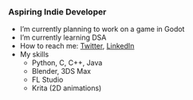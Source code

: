### Aspiring Indie Developer

- I’m currently planning to work on a game in Godot
- I’m currently learning DSA
- How to reach me: [Twitter](https://twitter.com/tejasnair9977), [LinkedIn](https://www.linkedin.com/in/tejasnair9977/)
- My skills 
  - Python, C, C++, Java
  - Blender, 3DS Max
  - FL Studio
  - Krita (2D animations)
